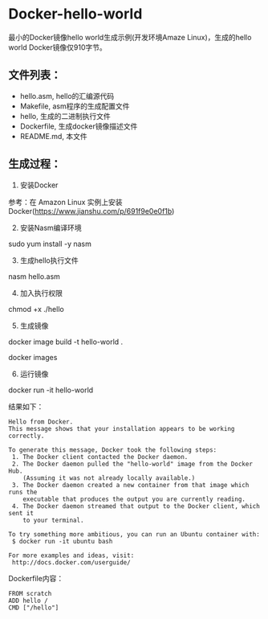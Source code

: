 ﻿# Docker-hello-world

最小的Docker镜像hello world生成示例(开发环境Amaze Linux)，生成的hello world Docker镜像仅910字节。

## 文件列表：
* hello.asm, hello的汇编源代码
* Makefile, asm程序的生成配置文件
* hello, 生成的二进制执行文件
* Dockerfile, 生成docker镜像描述文件
* README.md, 本文件

## 生成过程：

1. 安装Docker

 参考：在 Amazon Linux 实例上安装 Docker(https://www.jianshu.com/p/691f9e0e0f1b)
 
2. 安装Nasm编译环境

  sudo yum install -y nasm
  
3. 生成hello执行文件

  nasm hello.asm
  
4. 加入执行权限

  chmod +x ./hello
  
5. 生成镜像

  docker image build -t hello-world .

  docker images 

6. 运行镜像

  docker run -it hello-world

  结果如下：
```
Hello from Docker.
This message shows that your installation appears to be working correctly.

To generate this message, Docker took the following steps:
 1. The Docker client contacted the Docker daemon.
 2. The Docker daemon pulled the "hello-world" image from the Docker Hub.
    (Assuming it was not already locally available.)
 3. The Docker daemon created a new container from that image which runs the
    executable that produces the output you are currently reading.
 4. The Docker daemon streamed that output to the Docker client, which sent it
    to your terminal.

To try something more ambitious, you can run an Ubuntu container with:
 $ docker run -it ubuntu bash

For more examples and ideas, visit:
 http://docs.docker.com/userguide/

```  
Dockerfile内容：
```
FROM scratch
ADD hello /
CMD ["/hello"]

```


